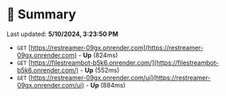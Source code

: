 # 📖 Summary
Last updated: **5/10/2024, 3:23:50 PM**

- `GET` [https://restreamer-09gx.onrender.com](https://restreamer-09gx.onrender.com) - **Up** (824ms)
- `GET` [https://filestreambot-b5k6.onrender.com/](https://filestreambot-b5k6.onrender.com/) - **Up** (552ms)
- `GET` [https://restreamer-09gx.onrender.com/ui](https://restreamer-09gx.onrender.com/ui) - **Up** (884ms)
